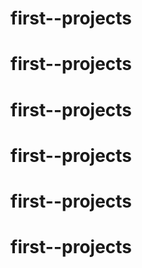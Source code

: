 # first--projects
# first--projects
# first--projects
# first--projects
# first--projects
# first--projects
